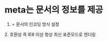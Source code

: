# meta는 문서의 정보를 제공

1. <meta http-equiv="Content-Type" content="text/html; charset=utf-8" /> = 문서의 인코딩 방식 설정

2.<meta http-equiv="X-UA-Compatible" content="IE=edge"> 호환성 즉 IE8 이상 항상 최신 표준모드로 렌더링

